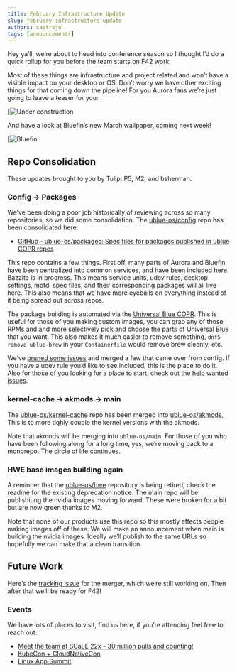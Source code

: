 ```yaml
---
title: February Infrastructure Update
slug: february-infrastructure-update
authors: castrojo
tags: [announcements]
---
```


Hey ya’ll, we’re about to head into conference season so I thought I’d do a quick rollup for you before the team starts on F42 work.

Most of these things are infrastructure and project related and won’t have a visible impact on your desktop or OS. Don’t worry we have other exciting things for that coming down the pipeline! For you Aurora fans we’re just going to leave a teaser for you:

[![Under construction](https://global.discourse-cdn.com/free1/uploads/univeral_blue/optimized/2X/1/18122dcea8f16f89c0807771288e6b93698cf055_2_517x320.jpeg)

And have a look at Bluefin’s new March wallpaper, coming next week!

[![Bluefin](https://global.discourse-cdn.com/free1/uploads/univeral_blue/optimized/2X/6/6e4b5cf70a58deb74c0e2a57d0419c686865ed54_2_517x291.jpeg)
<!-- truncate -->

## Repo Consolidation

These updates brought to you by Tulip, P5, M2, and bsherman.

### Config → Packages

We’ve been doing a poor job historically of reviewing across so many repositories, so we did some consolidation. The [ublue-os/config](https://github.com/ublue-os/config) repo has been consolidated here:

- [GitHub - ublue-os/packages: Spec files for packages published in ublue COPR repos](https://github.com/ublue-os/packages)

This repo contains a few things. First off, many parts of Aurora and Bluefin have been centralized into common services, and have been included here. Bazzite is in progress. This means service units, udev rules, desktop settings, motd, spec files, and their corresponding packages will all live here. This also means that we have more eyeballs on everything instead of it being spread out across repos.

The package building is automated via the [Universal Blue COPR](https://copr.fedorainfracloud.org/coprs/ublue-os/packages/packages/). This is useful for those of you making custom images, you can grab any of those RPMs and and more selectively pick and choose the parts of Universal Blue that you want. This also makes it much easier to remove something, `dnf5 remove ublue-brew` in your `Containerfile` would remove brew cleanly, etc.

We’ve [pruned some issues](https://github.com/ublue-os/packages/issues) and merged a few that came over from config. If you have a udev rule you’d like to see included, this is the place to do it. Also for those of you looking for a place to start, check out the [help wanted issues](https://github.com/ublue-os/packages/issues?q=is%3Aissue%20state%3Aopen%20label%3A%22help%20wanted%22).

### kernel-cache → akmods → main

The [ublue-os/kernel-cache](https://github.com/ublue-os/kernel-cache) repo has been merged into [ublue-os/akmods](https://github.com/ublue-os/akmods), This is to more tighly couple the kernel versions with the akmods.

Note that akmods will be merging into `ublue-os/main`. For those of you who have been following along for a long time, yes, we’re moving back to a monorepo. The circle of life continues.

### HWE base images building again

A reminder that the [ublue-os/hwe](https://github.com/ublue-os/hwe) repository is being retired, check the readme for the existing deprecation notice. The main repo will be publishiung the nvidia images moving forward. These were broken for a bit but are now green thanks to M2.

Note that none of our products use this repo so this mostly affects people making images off of these. We will make an announcement when main is building the nvidia images. Ideally we’ll publish to the same URLs so hopefully we can make that a clean transition.

## Future Work

Here’s the [tracking issue](https://github.com/ublue-os/main/issues/691) for the merger, which we’re still working on. Then after that we’ll be ready for F42!

### Events

We have lots of places to visit, find us here, if you’re attending feel free to reach out:

- [Meet the team at SCaLE 22x - 30 million pulls and counting!](https://universal-blue.discourse.group/t/meet-the-team-at-scale-22x-30-million-pulls-and-counting/6635)
- [KubeCon + CloudNativeCon](https://events.linuxfoundation.org/kubecon-cloudnativecon-europe)
- [Linux App Summit](https://linuxappsummit.org/)
